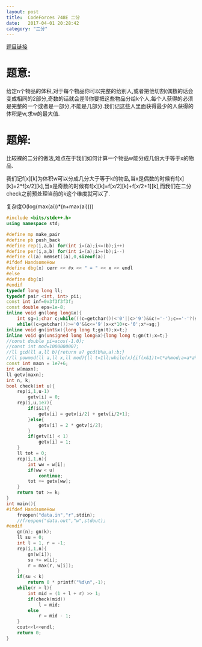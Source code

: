 ```yaml
---
layout: post
title:  CodeForces 748E 二分
date:   2017-04-01 20:28:42
category: "二分"
---
```


[题目链接](http://codeforces.com/contest/748/problem/E)

# 题意:

给定n个物品的体积,对于每个物品你可以完整的给别人,或者把他切割(偶数的话会变成相同的2部分,奇数的话就会差1)你要把这些物品分给k个人,每个人获得的必须是完整的一个或者是一部分,不能是几部分.我们记这些人里面获得最少的人获得的体积是w,求w的最大值.

# 题解:

比较裸的二分的做法,难点在于我们如何计算一个物品w能分成几份大于等于x的物品.

我们记f[x][k]为体积w可以分成几分大于等于k的物品,当x是偶数的时候有f[x][k]=2*f[x/2][k],当x是奇数的时候有f[x][k]=f[x/2][k]+f[x/2+1][k],而我们在二分check之前预处理当前的k这个维度就可以了.

复杂度O(log(max(ai))*(n+max(ai))))

```c++
#include <bits/stdc++.h>
using namespace std;

#define mp make_pair
#define pb push_back
#define rep(i,a,b) for(int i=(a);i<=(b);i++)
#define per(i,a,b) for(int i=(a);i>=(b);i--)
#define cl(a) memset((a),0,sizeof(a))
#ifdef HandsomeHow
#define dbg(x) cerr << #x << " = " << x << endl
#else
#define dbg(x)
#endif
typedef long long ll;
typedef pair <int, int> pii;
const int inf=0x3f3f3f3f;
const double eps=1e-8;
inline void gn(long long&x){
    int sg=1;char c;while(((c=getchar())<'0'||c>'9')&&c!='-');c=='-'?(sg=-1,x=0):(x=c-'0');
    while((c=getchar())>='0'&&c<='9')x=x*10+c-'0';x*=sg;}
inline void gn(int&x){long long t;gn(t);x=t;}
inline void gn(unsigned long long&x){long long t;gn(t);x=t;}
//const double pi=acos(-1.0);
//const int mod=1000000007;
//ll gcd(ll a,ll b){return a? gcd(b%a,a):b;}
//ll powmod(ll a,ll x,ll mod){ll t=1ll;while(x){if(x&1)t=t*a%mod;a=a*a%mod;x>>=1;}return t;}
const int maxn = 1e7+6;
int w[maxn];
ll getv[maxn];
int n, k;
bool check(int u){
	rep(i,1,u-1)
		getv[i] = 0;
	rep(i,u,1e7){
		if(i&1){
			getv[i] = getv[i/2] + getv[i/2+1];
		}else{
			getv[i] = 2 * getv[i/2];
		}
		if(getv[i] < 1)
			getv[i] = 1;
	}
	ll tot = 0;
	rep(i,1,n){
		int ww = w[i];
		if(ww < u)
			continue;
		tot += getv[ww];
	}
	return tot >= k;
}
int main(){
#ifdef HandsomeHow
	freopen("data.in","r",stdin);
	//freopen("data.out","w",stdout);
#endif
	gn(n); gn(k);
	ll su = 0;
	int l = 1, r = -1;
	rep(i,1,n){
		gn(w[i]);
		su += w[i];
		r = max(r, w[i]);
	}
	if(su < k)
		return 0 * printf("%d\n",-1);
	while(r > l){
		int mid = (1 + l + r) >> 1;
		if(check(mid))
			l = mid;
		else
			r = mid - 1;
	}
	cout<<l<<endl;
	return 0;
}
```
